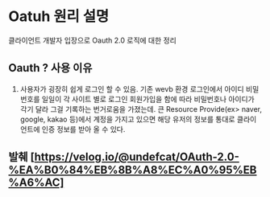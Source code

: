 # Oatuh 원리 설명 
클라이언트 개발자 입장으로 Oauth 2.0 로직에 대한 정리

## Oauth ? 사용 이유 
1. 사용자가 굉장히 쉽게 로그인 할 수 있음. 기존 wevb 환경 로그인에서 아이디 비밀번호를 일일이 각 사이트 별로 로그인 회원가입을 함에 따라 비밀번호나 아이디가 각기 달라
그걸 기록하는 번거로움을 가졌는데. 큰 Resource Provide(ex> naver, google, kakao 등)에서 계정을 가지고 있으면 해당 유저의 정보를 통대로 클라이언트에 인증 정보를 받아 올 수 있다.



##  발췌 [https://velog.io/@undefcat/OAuth-2.0-%EA%B0%84%EB%8B%A8%EC%A0%95%EB%A6%AC]
